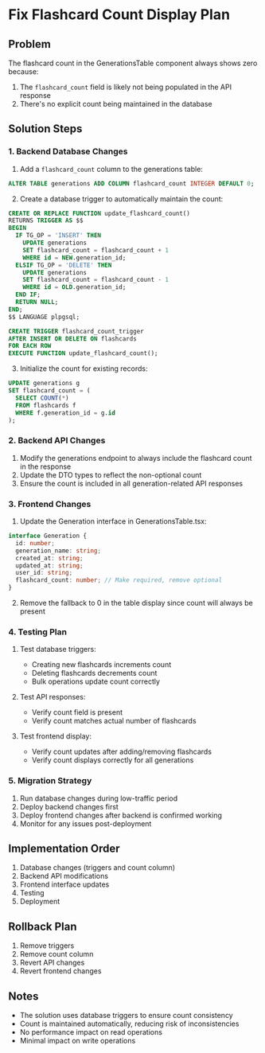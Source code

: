 # Fix Flashcard Count Display Plan

## Problem
The flashcard count in the GenerationsTable component always shows zero because:
1. The `flashcard_count` field is likely not being populated in the API response
2. There's no explicit count being maintained in the database

## Solution Steps

### 1. Backend Database Changes
1. Add a `flashcard_count` column to the generations table:
```sql
ALTER TABLE generations ADD COLUMN flashcard_count INTEGER DEFAULT 0;
```

2. Create a database trigger to automatically maintain the count:
```sql
CREATE OR REPLACE FUNCTION update_flashcard_count()
RETURNS TRIGGER AS $$
BEGIN
  IF TG_OP = 'INSERT' THEN
    UPDATE generations 
    SET flashcard_count = flashcard_count + 1
    WHERE id = NEW.generation_id;
  ELSIF TG_OP = 'DELETE' THEN
    UPDATE generations 
    SET flashcard_count = flashcard_count - 1
    WHERE id = OLD.generation_id;
  END IF;
  RETURN NULL;
END;
$$ LANGUAGE plpgsql;

CREATE TRIGGER flashcard_count_trigger
AFTER INSERT OR DELETE ON flashcards
FOR EACH ROW
EXECUTE FUNCTION update_flashcard_count();
```

3. Initialize the count for existing records:
```sql
UPDATE generations g
SET flashcard_count = (
  SELECT COUNT(*)
  FROM flashcards f
  WHERE f.generation_id = g.id
);
```

### 2. Backend API Changes
1. Modify the generations endpoint to always include the flashcard count in the response
2. Update the DTO types to reflect the non-optional count
3. Ensure the count is included in all generation-related API responses

### 3. Frontend Changes
1. Update the Generation interface in GenerationsTable.tsx:
```typescript
interface Generation {
  id: number;
  generation_name: string;
  created_at: string;
  updated_at: string;
  user_id: string;
  flashcard_count: number; // Make required, remove optional
}
```

2. Remove the fallback to 0 in the table display since count will always be present

### 4. Testing Plan
1. Test database triggers:
   - Creating new flashcards increments count
   - Deleting flashcards decrements count
   - Bulk operations update count correctly

2. Test API responses:
   - Verify count field is present
   - Verify count matches actual number of flashcards

3. Test frontend display:
   - Verify count updates after adding/removing flashcards
   - Verify count displays correctly for all generations

### 5. Migration Strategy
1. Run database changes during low-traffic period
2. Deploy backend changes first
3. Deploy frontend changes after backend is confirmed working
4. Monitor for any issues post-deployment

## Implementation Order
1. Database changes (triggers and count column)
2. Backend API modifications
3. Frontend interface updates
4. Testing
5. Deployment

## Rollback Plan
1. Remove triggers
2. Remove count column
3. Revert API changes
4. Revert frontend changes

## Notes
- The solution uses database triggers to ensure count consistency
- Count is maintained automatically, reducing risk of inconsistencies
- No performance impact on read operations
- Minimal impact on write operations 